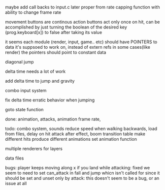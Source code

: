 maybe add call backs to input.c later
proper from rate capping function with ability to change frame rate

movement buttons are continous
action buttons act only once on hit, can be accomplished by just turning the boolean of the desired key (prog.keyboard[x]) to false after taking its value


it seems each module (render, input, game.. etc) should have POINTERS to data it's suppsoed to work on, instead of extern refs
in some cases(like render) the pointers should point to constant data 

diagonal jump

delta time needs a lot of work

add delta time to jump and gravity

combo input system

fix delta time erratic behavior when jumping

goto state function

done:
animation, attacks,
animation frame rate,

todo:
combo system,  sounds
reduce speed when walking backwards, load from files, delay on hit
attack after effect, boom
transition table
make different hits produce different animations
set animation function

multiple renderers for layers

data files


bugs: player keeps moving along x if you land while attacking: fixed
	we seem to need to set can_attack in fall and jump whicn isn't called for since it should be set and unset only by attack: this doesn't seem to be a bug, or an issue at all